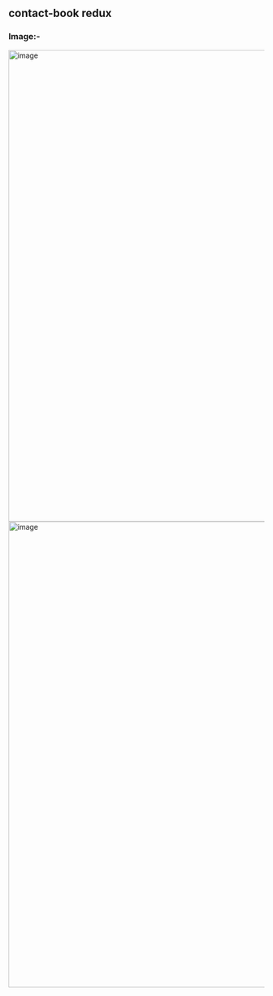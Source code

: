 
## contact-book redux

### Image:-
<img width="927" alt="image" src="https://user-images.githubusercontent.com/78966839/169373777-f6881e69-dace-43c4-a566-d260483e2576.png">

<img width="916" alt="image" src="https://user-images.githubusercontent.com/78966839/169373712-6c62b6d2-5844-4824-8257-d9abffa148a8.png">


